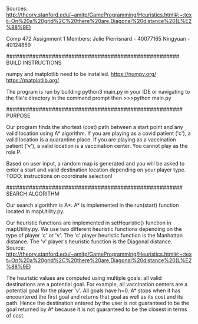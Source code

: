 Sources: http://theory.stanford.edu/~amitp/GameProgramming/Heuristics.html#:~:text=On%20a%20grid%2C%20there%20are,Diagonal%20distance%20(L%E2%88%9E)

Comp 472 Assignment 1
Members:
Julie Pierrisnard - 40077165
Ningyuan - 40124859

#####################################################
BUILD INSTRUCTIONS

numpy and matplotlib need to be installed.
https://numpy.org/
https://matplotlib.org/

The program is run by building python3 main.py in your IDE or
navigating to the file's directory in the command prompt then >>>python main.py

######################################################
PURPOSE

Our program finds the shortest (cost) path between a start point and any valid location using A* algorithm.
If you are playing as a covid patient ('c'), a valid location is a quarantine place.
If you are playing as a vaccination patient ('v'), a valid location is a vaccination center.
You cannot play as the role P.

Based on user input, a random map is generated and you will be asked to enter a start and valid destination location depending on your player type.
TODO: instructions on coordinate selection!

######################################################
SEARCH ALGORITHM

Our search algorithm is A*.
A* is implemented in the run(start) function located in mapUtility.py.

Our heuristic functions are implemented in setHeuristic() function in mapUtility.py.
We use two different heuristic functions depending on the type of player 'c' or 'v'.
The 'c' player heuristic function is the Manhattan distance.
The 'v' player's heuristic function is the Diagonal distance.
Source: http://theory.stanford.edu/~amitp/GameProgramming/Heuristics.html#:~:text=On%20a%20grid%2C%20there%20are,Diagonal%20distance%20(L%E2%88%9E)

The heuristic values are computed using multiple goals: all valid destinations are a potential goal. For example, all vaccination centers are a potential goal for the player 'v'.
All goals have h=0.
A* stops when it has encountered the first goal and returns that goal as well as its cost and its path.
Hence the destination entered by the user is not guaranteed to be the goal returned by A* because it is not guaranteed to be the closest in terms of cost.